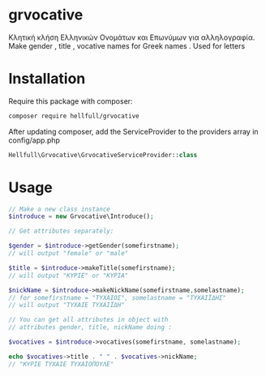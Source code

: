 # grvocative
Κλητική κλήση Ελληνικών Ονομάτων και Επωνύμων για αλληλογραφία. 
Make gender , title , vocative names for Greek names . Used for letters

# Installation

Require this package with composer:

```bash
composer require hellfull/grvocative
```
After updating composer, add the ServiceProvider to the providers array in config/app.php
```php
Hellfull\Grvocative\GrvocativeServiceProvider::class
```

# Usage
```php
// Make a new class instance
$introduce = new Grvocative\Introduce();

// Get attributes separately:

$gender = $introduce->getGender(somefirstname);
// will output "female" or "male"

$title = $introduce->makeTitle(somefirstname);
// will output "ΚΥΡΙΕ" or "ΚΥΡΙΑ"

$nickName = $introduce->makeNickName(somefirstname,somelastname);
// for somefirstname = "ΤΥΧΑΙΟΣ", somelastname = "ΤΥΧΑΙΪΔΗΣ"  
// will output "TYXAIE ΤΥΧΑΙΪΔΗ"

// You can get all attributes in object with
// attributes gender, title, nickName doing :

$vocatives = $introduce->vocatives(somefirstname, somelastname);

echo $vocatives->title . " " . $vocatives->nickName;
// "ΚΥΡΙΕ ΤΥΧΑΙΕ ΤΥΧΑΙΟΠΟΥΛΕ"
```
